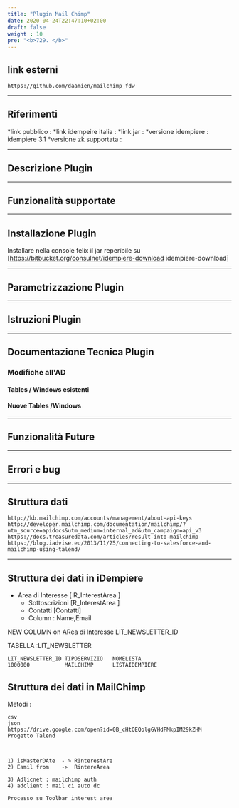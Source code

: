 ```yaml
---
title: "Plugin Mail Chimp"
date: 2020-04-24T22:47:10+02:00
draft: false
weight : 10
pre: "<b>729. </b>"
---
```


## link esterni

```
https://github.com/daamien/mailchimp_fdw
```

---

## Riferimenti

*link pubblico          : 
*link idempeire italia  : 
*link jar               : 
*versione idempiere     : idempiere 3.1
*versione zk supportata : 

---

## Descrizione Plugin

---

## Funzionalità supportate

---

## Installazione Plugin

Installare nella console felix il jar reperibile su [https://bitbucket.org/consulnet/idempiere-download idempiere-download]

---

## Parametrizzazione Plugin

---

## Istruzioni Plugin

---

## Documentazione Tecnica Plugin

### Modifiche all'AD

#### Tables / Windows esistenti

#### Nuove Tables /Windows

---

## Funzionalità Future

---

## Errori e bug

---

## Struttura dati

```
http://kb.mailchimp.com/accounts/management/about-api-keys
http://developer.mailchimp.com/documentation/mailchimp/?utm_source=apidocs&utm_medium=internal_ad&utm_campaign=api_v3
https://docs.treasuredata.com/articles/result-into-mailchimp
https://blog.iadvise.eu/2013/11/25/connecting-to-salesforce-and-mailchimp-using-talend/
```

---

## Struttura dei dati in iDempiere

* Area di Interesse  [ R_InterestArea ]
  * Sottoscrizioni   [R_InterestArea ]
  * Contatti         [Contatti]
  * Column : Name,Email

NEW COLUMN on ARea di Interesse  LIT_NEWSLETTER_ID

TABELLA :LIT_NEWSLETTER

```
LIT_NEWSLETTER_ID TIPOSERVIZIO   NOMELISTA       
1000000           MAILCHIMP      LISTAIDEMPIERE
```

## Struttura dei dati in MailChimp

Metodi : 

```
csv
json
https://drive.google.com/open?id=0B_cHtOEQolgGVHdFMkpIM29kZHM 
Progetto Talend



1) isMasterDAte  - > RInterestAre
2) Eamil from    ->  RintereArea

3) Adlicnet : mailchimp auth
4) adclient : mail ci auto dc

Processo su Toolbar interest area


```

